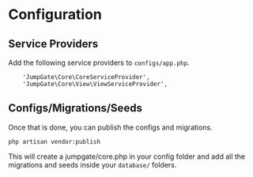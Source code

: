 # Configuration

## Service Providers
Add the following service providers to ``configs/app.php``.

```
    'JumpGate\Core\CoreServiceProvider',
    'JumpGate\Core\View\ViewServiceProvider',
```
     
## Configs/Migrations/Seeds
Once that is done, you can publish the configs and migrations.

`php artisan vendor:publish`

This will create a jumpgate/core.php in your config folder and add all the migrations and seeds inside your `database/`
 folders.
